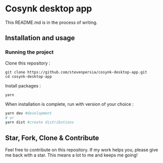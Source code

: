 # Cosynk desktop app
This README.md is in the process of writing.

## Installation and usage
### Running the project

Clone this repository :

```
git clone https://github.com/stevenpersia/cosynk-desktop-app.git
cd cosynk-desktop-app
```

Install packages :

```
yarn
```

When installation is complete, run with version of your choice :

```bash
yarn dev #development
# or
yarn dist #create distributions
```

## Star, Fork, Clone & Contribute

Feel free to contribute on this repository. If my work helps you, please give me back with a star. This means a lot to me and keeps me going!

